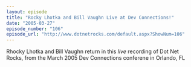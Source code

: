 ```yaml
---
layout: episode
title: "Rocky Lhotka and Bill Vaughn Live at Dev Connections!"
date: "2005-03-27"
episode_number: "106"
episode_url: "http://www.dotnetrocks.com/default.aspx?ShowNum=106"
---
```


Rhocky Lhotka and Bill Vaughn return in this *live* recording of Dot Net Rocks, from the March 2005 Dev Connections conferene in Orlando, FL
